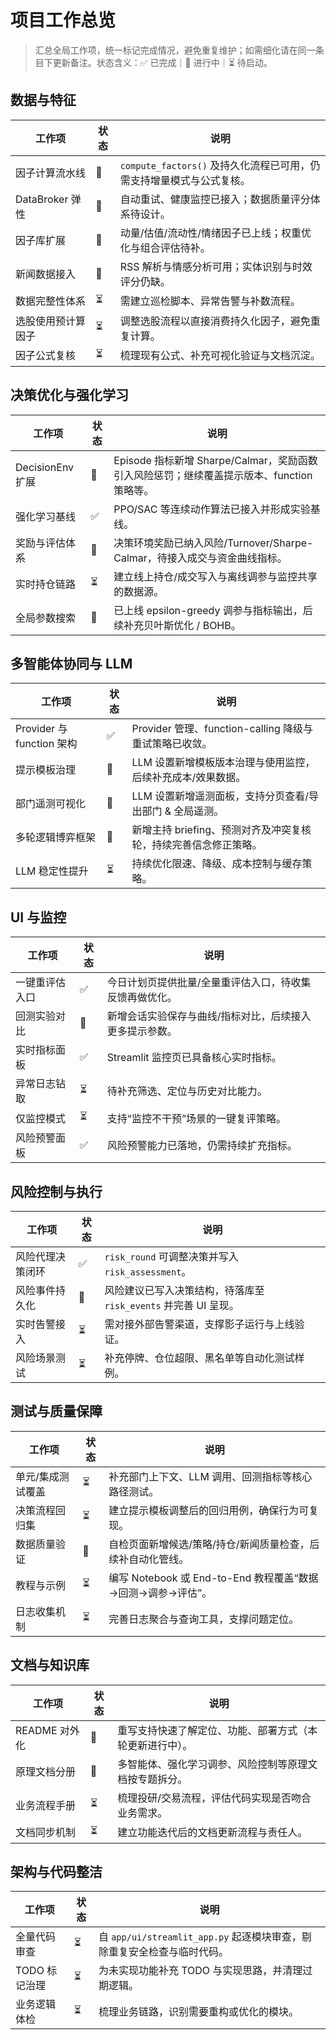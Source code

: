 # 项目工作总览

> 汇总全局工作项，统一标记完成情况，避免重复维护；如需细化请在同一条目下更新备注。状态含义：✅ 已完成｜🔄 进行中｜⏳ 待启动。

## 数据与特征

| 工作项 | 状态 | 说明 |
| --- | --- | --- |
| 因子计算流水线 | 🔄 | `compute_factors()` 及持久化流程已可用，仍需支持增量模式与公式复核。 |
| DataBroker 弹性 | 🔄 | 自动重试、健康监控已接入；数据质量评分体系待设计。 |
| 因子库扩展 | 🔄 | 动量/估值/流动性/情绪因子已上线；权重优化与组合评估待补。 |
| 新闻数据接入 | 🔄 | RSS 解析与情感分析可用；实体识别与时效评分仍缺。 |
| 数据完整性体系 | ⏳ | 需建立巡检脚本、异常告警与补数流程。 |
| 选股使用预计算因子 | ⏳ | 调整选股流程以直接消费持久化因子，避免重复计算。 |
| 因子公式复核 | ⏳ | 梳理现有公式、补充可视化验证与文档沉淀。 |

## 决策优化与强化学习

| 工作项 | 状态 | 说明 |
| --- | --- | --- |
| DecisionEnv 扩展 | 🔄 | Episode 指标新增 Sharpe/Calmar，奖励函数引入风险惩罚；继续覆盖提示版本、function 策略等。 |
| 强化学习基线 | ✅ | PPO/SAC 等连续动作算法已接入并形成实验基线。 |
| 奖励与评估体系 | 🔄 | 决策环境奖励已纳入风险/Turnover/Sharpe-Calmar，待接入成交与资金曲线指标。 |
| 实时持仓链路 | ⏳ | 建立线上持仓/成交写入与离线调参与监控共享的数据源。 |
| 全局参数搜索 | 🔄 | 已上线 epsilon-greedy 调参与指标输出，后续补充贝叶斯优化 / BOHB。 |

## 多智能体协同与 LLM

| 工作项 | 状态 | 说明 |
| --- | --- | --- |
| Provider 与 function 架构 | ✅ | Provider 管理、function-calling 降级与重试策略已收敛。 |
| 提示模板治理 | 🔄 | LLM 设置新增模板版本治理与使用监控，后续补充成本/效果数据。 |
| 部门遥测可视化 | 🔄 | LLM 设置新增遥测面板，支持分页查看/导出部门 & 全局遥测。 |
| 多轮逻辑博弈框架 | 🔄 | 新增主持 briefing、预测对齐及冲突复核轮，持续完善信念修正策略。 |
| LLM 稳定性提升 | ⏳ | 持续优化限速、降级、成本控制与缓存策略。 |

## UI 与监控

| 工作项 | 状态 | 说明 |
| --- | --- | --- |
| 一键重评估入口 | ✅ | 今日计划页提供批量/全量重评估入口，待收集反馈再做优化。 |
| 回测实验对比 | 🔄 | 新增会话实验保存与曲线/指标对比，后续接入更多提示参数。 |
| 实时指标面板 | ✅ | Streamlit 监控页已具备核心实时指标。 |
| 异常日志钻取 | ⏳ | 待补充筛选、定位与历史对比能力。 |
| 仅监控模式 | ⏳ | 支持“监控不干预”场景的一键复评策略。 |
| 风险预警面板 | ✅ | 风险预警能力已落地，仍需持续扩充指标。 |

## 风险控制与执行

| 工作项 | 状态 | 说明 |
| --- | --- | --- |
| 风险代理决策闭环 | ✅ | `risk_round` 可调整决策并写入 `risk_assessment`。 |
| 风险事件持久化 | 🔄 | 风险建议已写入决策结构，待落库至 `risk_events` 并完善 UI 呈现。 |
| 实时告警接入 | ⏳ | 需对接外部告警渠道，支撑影子运行与上线验证。 |
| 风险场景测试 | ⏳ | 补充停牌、仓位超限、黑名单等自动化测试样例。 |

## 测试与质量保障

| 工作项 | 状态 | 说明 |
| --- | --- | --- |
| 单元/集成测试覆盖 | ⏳ | 补充部门上下文、LLM 调用、回测指标等核心路径测试。 |
| 决策流程回归集 | ⏳ | 建立提示模板调整后的回归用例，确保行为可复现。 |
| 数据质量验证 | 🔄 | 自检页面新增候选/策略/持仓/新闻质量检查，后续补自动化管线。 |
| 教程与示例 | ⏳ | 编写 Notebook 或 End-to-End 教程覆盖“数据→回测→调参→评估”。 |
| 日志收集机制 | ⏳ | 完善日志聚合与查询工具，支撑问题定位。 |

## 文档与知识库

| 工作项 | 状态 | 说明 |
| --- | --- | --- |
| README 对外化 | 🔄 | 重写支持快速了解定位、功能、部署方式（本轮更新进行中）。 |
| 原理文档分册 | 🔄 | 多智能体、强化学习调参、风险控制等原理文档按专题拆分。 |
| 业务流程手册 | ⏳ | 梳理投研/交易流程，评估代码实现是否吻合业务需求。 |
| 文档同步机制 | ⏳ | 建立功能迭代后的文档更新流程与责任人。 |

## 架构与代码整洁

| 工作项 | 状态 | 说明 |
| --- | --- | --- |
| 全量代码审查 | ⏳ | 自 `app/ui/streamlit_app.py` 起逐模块审查，剔除重复安全检查与临时代码。 |
| TODO 标记治理 | ⏳ | 为未实现功能补充 TODO 与实现思路，并清理过期逻辑。 |
| 业务逻辑体检 | ⏳ | 梳理业务链路，识别需要重构或优化的模块。 |

